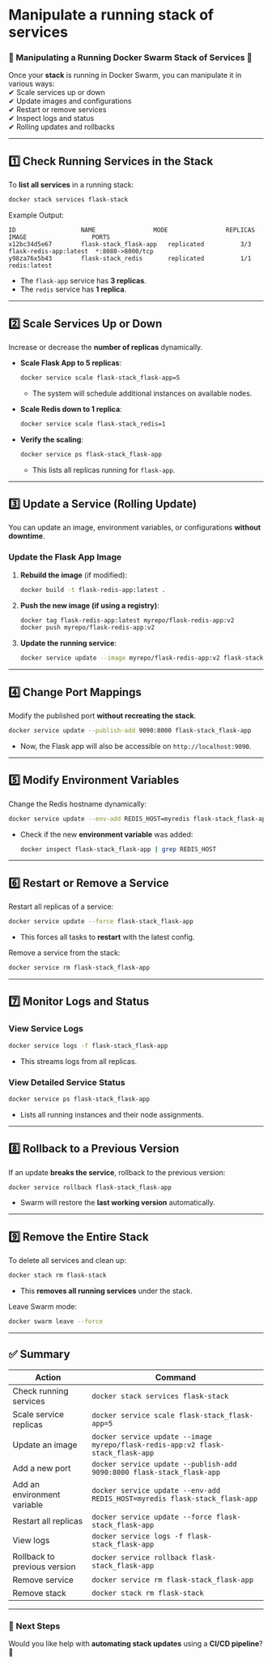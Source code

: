 # Manipulate a running stack of services

### **🔹 Manipulating a Running Docker Swarm Stack of Services** 🚀  
Once your **stack** is running in Docker Swarm, you can manipulate it in various ways:  
✔ Scale services up or down  
✔ Update images and configurations  
✔ Restart or remove services  
✔ Inspect logs and status  
✔ Rolling updates and rollbacks  

---

## **1️⃣ Check Running Services in the Stack**
To **list all services** in a running stack:
```sh
docker stack services flask-stack
```
Example Output:
```
ID                  NAME                MODE                REPLICAS            IMAGE                  PORTS
x12bc34d5e67        flask-stack_flask-app   replicated          3/3                 flask-redis-app:latest  *:8080->8000/tcp
y98za76x5b43        flask-stack_redis       replicated          1/1                 redis:latest
```
- The `flask-app` service has **3 replicas**.
- The `redis` service has **1 replica**.

---

## **2️⃣ Scale Services Up or Down**
Increase or decrease the **number of replicas** dynamically.

- **Scale Flask App to 5 replicas**:
  ```sh
  docker service scale flask-stack_flask-app=5
  ```
  - The system will schedule additional instances on available nodes.

- **Scale Redis down to 1 replica**:
  ```sh
  docker service scale flask-stack_redis=1
  ```

- **Verify the scaling**:
  ```sh
  docker service ps flask-stack_flask-app
  ```
  - This lists all replicas running for `flask-app`.

---

## **3️⃣ Update a Service (Rolling Update)**
You can update an image, environment variables, or configurations **without downtime**.

### **Update the Flask App Image**
1. **Rebuild the image** (if modified):
   ```sh
   docker build -t flask-redis-app:latest .
   ```
2. **Push the new image (if using a registry)**:
   ```sh
   docker tag flask-redis-app:latest myrepo/flask-redis-app:v2
   docker push myrepo/flask-redis-app:v2
   ```
3. **Update the running service**:
   ```sh
   docker service update --image myrepo/flask-redis-app:v2 flask-stack_flask-app
   ```

---

## **4️⃣ Change Port Mappings**
Modify the published port **without recreating the stack**.

```sh
docker service update --publish-add 9090:8000 flask-stack_flask-app
```
- Now, the Flask app will also be accessible on `http://localhost:9090`.

---

## **5️⃣ Modify Environment Variables**
Change the Redis hostname dynamically:
```sh
docker service update --env-add REDIS_HOST=myredis flask-stack_flask-app
```
- Check if the new **environment variable** was added:
  ```sh
  docker inspect flask-stack_flask-app | grep REDIS_HOST
  ```

---

## **6️⃣ Restart or Remove a Service**
Restart all replicas of a service:
```sh
docker service update --force flask-stack_flask-app
```
- This forces all tasks to **restart** with the latest config.

Remove a service from the stack:
```sh
docker service rm flask-stack_flask-app
```

---

## **7️⃣ Monitor Logs and Status**
### **View Service Logs**
```sh
docker service logs -f flask-stack_flask-app
```
- This streams logs from all replicas.

### **View Detailed Service Status**
```sh
docker service ps flask-stack_flask-app
```
- Lists all running instances and their node assignments.

---

## **8️⃣ Rollback to a Previous Version**
If an update **breaks the service**, rollback to the previous version:
```sh
docker service rollback flask-stack_flask-app
```
- Swarm will restore the **last working version** automatically.

---

## **9️⃣ Remove the Entire Stack**
To delete all services and clean up:
```sh
docker stack rm flask-stack
```
- This **removes all running services** under the stack.

Leave Swarm mode:
```sh
docker swarm leave --force
```

---

## **✅ Summary**
| **Action** | **Command** |
|------------|------------|
| Check running services | `docker stack services flask-stack` |
| Scale service replicas | `docker service scale flask-stack_flask-app=5` |
| Update an image | `docker service update --image myrepo/flask-redis-app:v2 flask-stack_flask-app` |
| Add a new port | `docker service update --publish-add 9090:8000 flask-stack_flask-app` |
| Add an environment variable | `docker service update --env-add REDIS_HOST=myredis flask-stack_flask-app` |
| Restart all replicas | `docker service update --force flask-stack_flask-app` |
| View logs | `docker service logs -f flask-stack_flask-app` |
| Rollback to previous version | `docker service rollback flask-stack_flask-app` |
| Remove service | `docker service rm flask-stack_flask-app` |
| Remove stack | `docker stack rm flask-stack` |

---

### **🔹 Next Steps**
Would you like help with **automating stack updates** using a **CI/CD pipeline**? 🚀